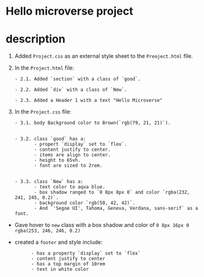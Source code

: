 # Hello microverse project

# description

1. Added `Project.css` as an external style sheet to the `Preoject.html` file.


2. In the `Project.html` file:
       
       
       - 2.1. Added `section` with a class of `good`.
      
       - 2.2. Added `div` with a class of `New`.
       
       - 2.3. Added a Header 1 with a text "Hello Microverse" 


3. In the `Project.css` file:
       
       
       - 3.1. body Background color to Brown(`rgb(79, 21, 21)`).
      
      
       - 3.2. class `good` has a:
              - propert `display` set to `flex`.
              - content justify to center.
              - items are align to center.
              - height to 65vh.
              - font are sized to 2rem.
      
      
       - 3.3. class `New` has a:
              - text color to aqua blue.
              - box shadow ranged to `0 8px 8px 0` and color `rgba(232, 241, 245, 0.2)`.
              - background color `rgb(50, 42, 42)`.
              - And `'Segoe UI', Tahoma, Geneva, Verdana, sans-serif` as a font.



 - Gave hover to `new` class with a box shadow and color of `0 8px 16px 0 rgba(253, 246, 246, 0.2)`
 
 
 - created a `footer` and style include:
 
             - has a property `display` set to `flex`
             - content justify to center
             - has a top margin of 10rem
             - text in white color
